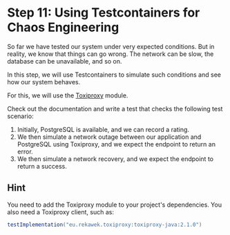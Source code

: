# Step 11: Using Testcontainers for Chaos Engineering

So far we have tested our system under very expected conditions.
But in reality, we know that things can go wrong.
The network can be slow, the database can be unavailable, and so on.

In this step, we will use Testcontainers to simulate such conditions and see how our system behaves.

For this, we will use the [Toxiproxy](https://www.testcontainers.org/modules/toxiproxy/) module.

Check out the documentation and write a test that checks the following test scenario:
1. Initially, PostgreSQL is available, and we can record a rating.
2. We then simulate a network outage between our application and PostgreSQL using Toxiproxy, and we expect the endpoint to return an error.
3. We then simulate a network recovery, and we expect the endpoint to return a success.

## Hint

You need to add the Toxiproxy module to your project's dependencies.
You also need a Toxiproxy client, such as:
```groovy
testImplementation("eu.rekawek.toxiproxy:toxiproxy-java:2.1.0")
```